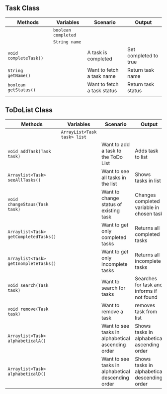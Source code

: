 
## Task Class

| Methods                 | Variables            | Scenario                    | Output                |
|-------------------------|----------------------|-----------------------------|-----------------------|
|                         | `boolean completed ` |                             |                       |
|                         | `String name `       |                             |                       |
| `void completeTask() `  |                      | A task is completed         | Set completed to true |
| `String getName() `     |                      | Want to fetch a task name   | Return task name      |
| `boolean getStatus()  ` |                      | Want to fetch a task status | Return task status    |
|                         |                      |                             |                       |


## ToDoList Class

| Methods                                 | Variables                    | Scenario                                           | Output                                       |
|-----------------------------------------|------------------------------|----------------------------------------------------|----------------------------------------------|
|                                         | `ArrayList<Task task> list ` |                                                    |                                              |
| ` void addTask(Task task) `             |                              | Want to add a task to the ToDo List                | Adds task to list                            |
| ` Arraylist<Task> seeAllTasks() `       |                              | Want to see all tasks in the list                  | Shows tasks in list                          |
| ` void changeStaus(Task task) `         |                              | Want to change status of existing task             | Changes completed variable in chosen task    |
| ` Arraylist<Task> getCompletedTasks() ` |                              | Want to get only completed tasks                   | Returns all completed tasks                  |
| ` Arraylist<Task> getInompleteTasks() ` |                              | Want to get only incomplete tasks                  | Returns all incomplete tasks                 |
| ` void search(Task task) `              |                              | Want to search for tasks                           | Searches for task and informs if not found   |
| ` void remove(Task task) `              |                              | Want to remove a task                              | removes task from list                       |
| ` Arraylist<Task> alphabeticalA() `     |                              | Want to see tasks in alphabetical ascending order  | Shows tasks in alphabetical ascending order  |
| ` Arraylist<Task> alphabeticalD() `     |                              | Want to see tasks in alphabetical descending order | Shows tasks in alphabetical descending order |